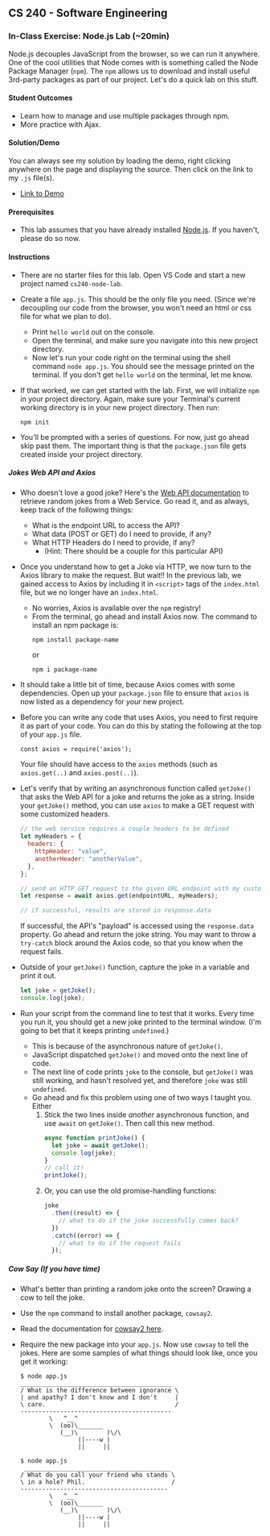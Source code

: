 ## CS 240 - Software Engineering

### In-Class Exercise: Node.js Lab (~20min)

Node.js decouples JavaScript from the browser, so we can run it anywhere. One of the cool utilities that Node comes with is something called the Node Package Manager (`npm`). The `npm` allows us to download and install useful 3rd-party packages as part of our project. Let's do a quick lab on this stuff.

#### Student Outcomes

- Learn how to manage and use multiple packages through npm.
- More practice with Ajax.

#### Solution/Demo

You can always see my solution by loading the demo, right clicking anywhere on the page and displaying the source. Then click on the link to my `.js` file(s).

- [Link to Demo](demo/)

#### Prerequisites

- This lab assumes that you have already installed [Node.js](https://nodejs.org/en/download/). If you haven't, please do so now.

#### Instructions

- There are no starter files for this lab. Open VS Code and start a new project named `cs240-node-lab`.

- Create a file `app.js`. This should be the only file you need. (Since we're decoupling our code from the browser, you won't need an html or css file for what we plan to do).

  - Print `hello world` out on the console.
  - Open the terminal, and make sure you navigate into this new project directory.
  - Now let's run your code right on the terminal using the shell command `node app.js`. You should see the message printed on the terminal. If you don't get `hello world` on the terminal, let me know.

- If that worked, we can get started with the lab. First, we will initialize `npm` in your project directory. Again, make sure your Terminal's current working directory is in your new project directory. Then run:

  ```
  npm init
  ```

- You'll be prompted with a series of questions. For now, just go ahead skip past them. The important thing is that the `package.json` file gets created inside your project directory.

##### Jokes Web API and Axios

- Who doesn't love a good joke? Here's the [Web API documentation](https://icanhazdadjoke.com/api) to retrieve random jokes from a Web Service. Go read it, and as always, keep track of the following things:

  - What is the endpoint URL to access the API?
  - What data (POST or GET) do I need to provide, if any?
  - What HTTP Headers do I need to provide, if any?
    - (Hint: There should be a couple for this particular API)

- Once you understand how to get a Joke via HTTP, we now turn to the Axios library to make the request. But wait!! In the previous lab, we gained access to Axios by including it in `<script>` tags of the `index.html` file, but we no longer have an `index.html`.

  - No worries, Axios is available over the `npm` registry!
  - From the terminal, go ahead and install Axios now. The command to install an npm package is:
    ```
    npm install package-name
    ```
    or
    ```
    npm i package-name
    ```

- It should take a little bit of time, because Axios comes with some dependencies. Open up your `package.json` file to ensure that `axios` is now listed as a dependency for _your_ new project.

- Before you can write any code that uses Axios, you need to first require it as part of your code. You can do this by stating the following at the top of your `app.js` file.

  ```
  const axios = require('axios');
  ```

  Your file should have access to the `axios` methods (such as `axios.get(..)` and `axios.post(..)`).

- Let's verify that by writing an asynchronous function called `getJoke()` that asks the Web API for a joke and returns the joke as a string. Inside your `getJoke()` method, you can use `axios` to make a GET request with some customized headers.

  ```js
  // the web service requires a couple headers to be defined
  let myHeaders = {
    headers: {
      httpHeader: "value",
      anotherHeader: "anotherValue",
    },
  };

  // send an HTTP GET request to the given URL endpoint with my customized headers
  let response = await axios.get(endpointURL, myHeaders);

  // if successful, results are stored in response.data
  ```

  If successful, the API's "payload" is accessed using the `response.data` property. Go ahead and return the joke string. You may want to throw a `try-catch` block around the Axios code, so that you know when the request fails.

- Outside of your `getJoke()` function, capture the joke in a variable and print it out.

  ```js
  let joke = getJoke();
  console.log(joke);
  ```

- Run your script from the command line to test that it works. Every time you run it, you should get a new joke printed to the terminal window. (I'm going to bet that it keeps printing `undefined`.)
  - This is because of the asynchronous nature of `getJoke()`.
  - JavaScript dispatched `getJoke()` and moved onto the next line of code.
  - The next line of code prints `joke` to the console, but `getJoke()` was still working, and hasn't resolved yet, and therefore `joke` was still `undefined`.
  - Go ahead and fix this problem using one of two ways I taught you. Either
    1. Stick the two lines inside _another_ asynchronous function, and use `await` on `getJoke()`. Then call this new method.
       ```js
       async function printJoke() {
         let joke = await getJoke();
         console.log(joke);
       }
       // call it!
       printJoke();
       ```
    2. Or, you can use the old promise-handling functions:
       ```js
       joke
         .then((result) => {
           // what to do if the joke successfully comes back?
         })
         .catch((error) => {
           // what to do if the request fails
         });
       ```

##### Cow Say (If you have time)

- What's better than printing a random joke onto the screen? Drawing a cow to tell the joke.

- Use the `npm` command to install another package, `cowsay2`.

- Read the documentation for [cowsay2 here](https://www.npmjs.com/package/cowsay2).

- Require the new package into your `app.js`. Now use `cowsay` to tell the jokes. Here are some samples of what things should look like, once you get it working:

  ```
  $ node app.js
  __________________________________________
  / What is the difference between ignorance \
  | and apathy? I don't know and I don't     |
  \ care.                                    /
  ------------------------------------------
          \   ^__^
          \  (oo)\_______
             (__)\        )\/\
                  ||----w |
                  ||     ||
  ```

  ```
  $ node app.js
   _________________________________________
  / What do you call your friend who stands \
  \ in a hole? Phil.                        /
  -----------------------------------------
          \   ^__^
          \  (oo)\_______
             (__)\        )\/\
                  ||----w |
                  ||     ||
  ```
